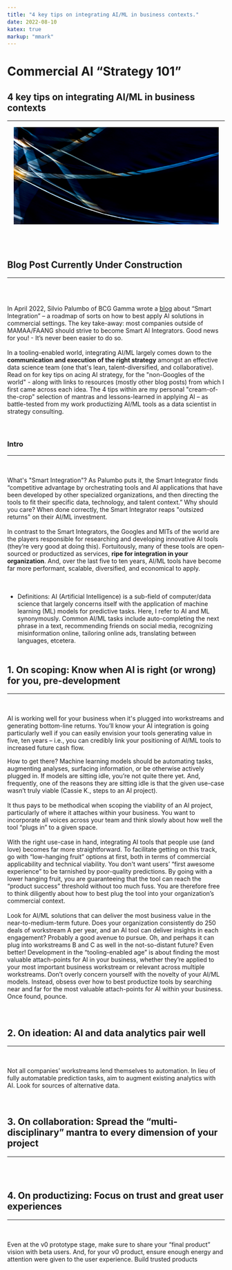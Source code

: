 ```yaml
---
title: "4 key tips on integrating AI/ML in business contexts."
date: 2022-08-10
katex: true
markup: "mmark"
---
```

# Commercial AI “Strategy 101” 
## 4 key tips on integrating AI/ML in business contexts
---

<p align="center"> <img src="/posts/blog_AI_image.jpeg"/ width = "475" height = "225"> </p>

<br><br>

## Blog Post Currently Under Construction 

---

<br><br>

In April 2022, Silvio Palumbo of BCG Gamma wrote a <a target="_blank" rel="noopener noreferrer" href="https://medium.com/bcggamma/smart-integration-four-levels-of-ai-maturity-and-why-its-ok-to-be-at-level-3-2af0c94c9614">blog</a> about “Smart Integration” – a roadmap of sorts on how to best apply AI solutions in commercial settings. The key take-away: most companies outside of MAMAA/FAANG should strive to become Smart AI Integrators. Good news for you! - It’s never been easier to do so. 
<br><br>
In a tooling-enabled world, integrating AI/ML largely comes down to the **communication and execution of the right strategy** amongst an effective data science team (one that's lean, talent-diversified, and collaborative). Read on for key tips on acing AI strategy, for the "non-Googles of the world" - along with links to resources (mostly other blog posts) from which I first came across each idea. The 4 tips within are my personal "cream-of-the-crop" selection of mantras and lessons-learned in applying AI – as battle-tested from my work productizing AI/ML tools as a data scientist in strategy consulting.  
<br><br>
### Intro
---
<br><br>
What's "Smart Integration"? As Palumbo puts it, the Smart Integrator finds “competitive advantage by orchestrating tools and AI applications that have been developed by other specialized organizations, and then directing the tools to fit their specific data, technology, and talent context.” Why should you care? When done correctly, the Smart Integrator reaps "outsized returns" on their AI/ML investment.
<br><br>
In contrast to the Smart Integrators, the Googles and MITs of the world are the players responsible for researching and developing innovative AI tools (they’re very good at doing this). Fortuitously, many of these tools are open-sourced or productized as services, **ripe for integration in your organization**. And, over the last five to ten years, AI/ML tools have become far more performant, scalable, diversified, and economical to apply.  
<br><br>
* Definitions: AI (Artificial Intelligence) is a sub-field of computer/data science that largely concerns itself with the application of machine learning (ML) models for predictive tasks. Here, I refer to AI and ML synonymously. Common AI/ML tasks include auto-completing the next phrase in a text, recommending friends on social media, recognizing misinformation online, tailoring online ads, translating between languages, etcetera.
<br><br>
## 1. On scoping: Know when AI is right (or wrong) for you, pre-development
---
<br><br>
AI is working well for your business when it's plugged into workstreams and generating bottom-line returns. You’ll know your AI integration is going particularly well if you can easily envision your tools generating value in five, ten years – i.e., you can credibly link your positioning of AI/ML tools to increased future cash flow.

How to get there? Machine learning models should be automating tasks, augmenting analyses, surfacing information, or be otherwise actively plugged in. If models are sitting idle, you’re not quite there yet. And, frequently, one of the reasons they are sitting idle is that the given use-case wasn’t truly viable (Cassie K., steps to an AI project).
<br><br>
It thus pays to be methodical when scoping the viability of an AI project, particularly of where it attaches within your business. You want to incorporate all voices across your team and think slowly about how well the tool “plugs in” to a given space. 
<br><br>
With the right use-case in hand, integrating AI tools that people use (and love) becomes far more straightforward. To facilitate getting on this track, go with “low-hanging fruit” options at first, both in terms of commercial applicability and technical viability. You don't want users’ “first awesome experience” to be tarnished by poor-quality predictions. By going with a lower hanging fruit, you are guaranteeing that the tool can reach the “product success” threshold without too much fuss. You are therefore free to think diligently about how to best plug the tool into your organization’s commercial context. 
<br><br>
Look for AI/ML solutions that can deliver the most business value in the near-to-medium-term future. Does your organization consistently do 250 deals of workstream A per year, and an AI tool can deliver insights in each engagement? Probably a good avenue to pursue. Oh, and perhaps it can plug into workstreams B and C as well in the not-so-distant future? Even better! Development in the “tooling-enabled age” is about finding the most valuable attach-points for AI in your business, whether they’re applied to your most important business workstream or relevant across multiple workstreams. Don’t overly concern yourself with the novelty of your AI/ML models. Instead, obsess over how to best productize tools by searching near and far for the most valuable attach-points for AI within your business. Once found, pounce.  
<br><br>
## 2. On ideation: AI and data analytics pair well
---
<br><br>
Not all companies’ workstreams lend themselves to automation. In lieu of fully automatable prediction tasks, aim to augment existing analytics with AI. Look for sources of alternative data.  
<br><br>
## 3. On collaboration: Spread the “multi-disciplinary” mantra to every dimension of your project
---
<br><br>
## 4. On productizing: Focus on trust and great user experiences
---
<br><br>
Even at the v0 prototype stage, make sure to share your “final product” vision with beta users. And, for your v0 product, ensure enough energy and attention were given to the user experience. Build trusted products
